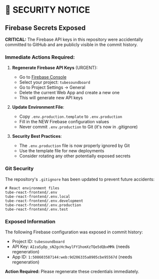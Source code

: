 # 🚨 SECURITY NOTICE

## Firebase Secrets Exposed

**CRITICAL:** The Firebase API keys in this repository were accidentally committed to GitHub and are publicly visible in the commit history.

### Immediate Actions Required:

1. **Regenerate Firebase API Keys** (URGENT):
   - Go to [Firebase Console](https://console.firebase.google.com/)
   - Select your project: `tubesoundboard`
   - Go to Project Settings → General
   - Delete the current Web App and create a new one
   - This will generate new API keys

2. **Update Environment File**:
   - Copy `.env.production.template` to `.env.production`
   - Fill in the NEW Firebase configuration values
   - Never commit `.env.production` to Git (it's now in .gitignore)

3. **Security Best Practices**:
   - The `.env.production` file is now properly ignored by Git
   - Use the template file for new deployments
   - Consider rotating any other potentially exposed secrets

### Git Security

The repository's `.gitignore` has been updated to prevent future accidents:
```
# React environment files
tube-react-frontend/.env
tube-react-frontend/.env.local
tube-react-frontend/.env.development
tube-react-frontend/.env.production
tube-react-frontend/.env.test
```

### Exposed Information

The following Firebase configuration was exposed in commit history:
- Project ID: `tubesoundboard`
- API Key: `AIzaSyDp_sN2gcHc9wylFY1homXzTQe5dQbxMMk` (needs regeneration)
- App ID: `1:508603587144:web:9d206335a8905cbe95567d` (needs regeneration)

**Action Required:** Please regenerate these credentials immediately.
